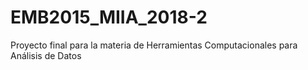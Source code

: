 # EMB2015_MIIA_2018-2
Proyecto final para la materia de Herramientas Computacionales para Análisis de Datos
